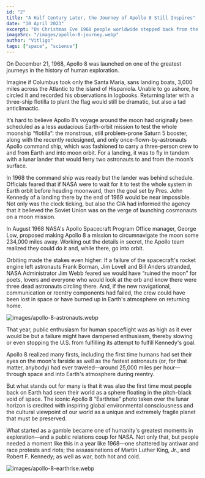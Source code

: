 ```yaml
---
id: "2"
title: "A Half Century Later, the Journey of Apollo 8 Still Inspires"
date: "10 April 2023"
excerpt: "On Christmas Eve 1968 people worldwide stepped back from the throes of crises and recognized themselves as citizens of a tiny, fragile planet"
imageSrc: "/images/apollo-8-journey.webp"
author: "Vitligo"
tags: ["space", "science"]
---
```


On December 21, 1968, Apollo 8 was launched on one of the greatest journeys in the history of human exploration.

Imagine if Columbus took only the Santa María, sans landing boats, 3,000 miles across the Atlantic to the island of Hispaniola. Unable to go ashore, he circled it and recorded his observations in logbooks. Returning later with a three-ship flotilla to plant the flag would still be dramatic, but also a tad anticlimactic.

It’s hard to believe Apollo 8’s voyage around the moon had originally been scheduled as a less audacious Earth-orbit mission to test the whole moonship “flotilla”: the monstrous, still problem-prone Saturn 5 booster, along with the recently redesigned, and only once-flown-by-astronauts Apollo command ship, which was fashioned to carry a three-person crew to and from Earth and into moon orbit. For a landing, it was to fly in tandem with a lunar lander that would ferry two astronauts to and from the moon’s surface.

In 1968 the command ship was ready but the lander was behind schedule. Officials feared that if NASA were to wait for it to test the whole system in Earth orbit before heading moonward, then the goal set by Pres. John Kennedy of a landing there by the end of 1969 would be near impossible. Not only was the clock ticking, but also the CIA had informed the agency that it believed the Soviet Union was on the verge of launching cosmonauts on a moon mission.

In August 1968 NASA's Apollo Spacecraft Program Office manager, George Low, proposed making Apollo 8 a mission to circumnavigate the moon some 234,000 miles away. Working out the details in secret, the Apollo team realized they could do it and, while there, go into orbit.

Orbiting made the stakes even higher: If a failure of the spacecraft's rocket engine left astronauts Frank Borman, Jim Lovell and Bill Anders stranded, NASA Administrator Jim Webb feared we would have “ruined the moon” for poets, lovers and everyone who would look at the orb and know there were three dead astronauts circling there. And, if the new navigational, communication or reentry components had failed, the crew could have been lost in space or have burned up in Earth's atmosphere on returning home.

![images/apollo-8-astronauts.webp](https://static.scientificamerican.com/blogs/assets/Image/S69-15737~orig.jpg)

That year, public enthusiasm for human spaceflight was as high as it ever would be but a failure might have dampened enthusiasm, thereby slowing or even stopping the U.S. from fulfilling its attempt to fulfill Kennedy's goal.

Apollo 8 realized many firsts, including the first time humans had set their eyes on the moon's farside as well as the fastest astronauts (or, for that matter, anybody) had ever traveled—around 25,000 miles per hour—through space and into Earth's atmosphere during reentry.

But what stands out for many is that it was also the first time most people back on Earth had seen their world as a sphere floating in the pitch-black void of space. The iconic Apollo 8 “Earthrise” photo taken over the lunar horizon is credited with inspiring global environmental consciousness and the cultural viewpoint of our world as a unique and extremely fragile planet that must be preserved.

What started as a gamble became one of humanity's greatest moments in exploration—and a public relations coup for NASA. Not only that, but people needed a moment like this in a year like 1968—one shattered by antiwar and race protests and riots; the assassinations of Martin Luther King, Jr., and Robert F. Kennedy; as well as war, both hot and cold.

![images/apollo-8-earthrise.webp](https://static.scientificamerican.com/blogs/assets/Image/apollo08_earthrise.jpg)
